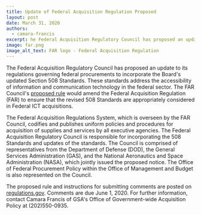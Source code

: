 ```yaml
---
title: Update of Federal Acquisition Regulation Proposed
layout: post
date: March 31, 2020
authors:
  - camara-francis
excerpt: he Federal Acquisition Regulatory Council has proposed an update to its regulations governing federal procurements to incorporate the Board's updated Section 508 Standards.
image: far.png
image_alt_text: FAR logo - Federal Acquisition Regulation
---
```


The Federal Acquisition Regulatory Council has proposed an update to its regulations governing federal procurements to incorporate
the Board's updated Section 508 Standards.
These standards address the accessibility of information and communication technology in the federal sector.
The FAR Council's [proposed rule](https://www.federalregister.gov/d/2020-05867) would amend the Federal Acquisition Regulation (FAR) to ensure that the revised
508 Standards are appropriately considered in Federal ICT acquisitions.

The Federal Acquisition Regulations System, which is overseen by the FAR Council, codifies and publishes uniform policies and
procedures for acquisition of supplies and services by all executive agencies.
The Federal Acquisition Regulatory Council is responsible for incorporating the 508 Standards and updates of the standards.
The Council is comprised of representatives from the Department of Defense (DOD), the General Services Administration (GAS),
and the National Aeronautics and Space Administration (NASA), which jointly issued the proposed notice.
The Office of Federal Procurement Policy within the Office of Management and Budget is also represented on the Council.

The proposed rule and instructions for submitting comments are posted on [regulations.gov](https://www.regulations.gov/document?D=DOD_FRDOC_0001-4811).
Comments are due June 1, 2020.
For further information, contact Camara Francis of GSA's Office of Government-wide Acquisition Policy at (202)550-0935.
